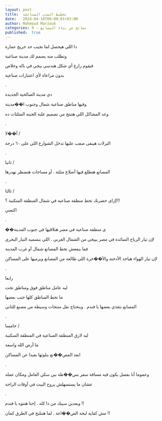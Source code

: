 ```yaml
---
layout: post
title:  تخطيط المدن الصناعيّة
date:   2024-04-10T00:00:01+03:00
author: Mahmoud Marzouk
categories: 9 - نصائح عن بناء المصانع
published:  true
---
```

دا اللي هيحصل لما تجيب حد خريج عمارة

وتطلب منه يصمم لك مدينة صناعية

فيقوم رازع أي شكل هندسي ييجي في باله وخلاص

بدون مراعاة لأي اعتبارات صناعية

.

دي مدينة الصالحية الجديدة

وفيها مناطق صناعية شمال وجنوب ا��مدينة

وعد المشاكل اللي هتنتج من تصميم علبة الجبنة المثلثات ده

.

أ��لا /

الترلات هيبقى صعب عليها تدخل الشوارع اللي على ٦٠ درجة

.

ثانيا /

المصانع هتطلع فيها أضلاع مثلثة . أو مساحات هنضطر نهدرها

.

ثالثا /

إزاي حضرتك تحط منطقة صناعية في شمال المنطقة السكنية ؟!!!

اكنعني

.

��ي منطقة صناعية في مصر هتلاقيها في جنوب المدينة

لإن تيار الرياح السائدة في مصر بييجي من الشمال الغربي . اللي بنسميه
التيار البحري

فما ينفعش تحط المصانع شمال أو غرب المدينة

لإن تيار الهواء هياخد الأدخنة والأ��خرة اللي طالعة من المصانع ويرميها
على المساكن

.

رابعا

ليه عامل مناطق فوق ومناطق تحت

ما تحط المناطق كلها جنب بعضها

المصانع بتغذي بعضها يا فندم . وبنحتاج نقل منتجات وسيطة من مصنع
للتاني

.

خامسا /

ليه لازق المنطقة الصناعية في المنطقة السكنية

ما أرض الله واسعة

ابعد المص��نع بتلوثها بعيدا عن المساكن

.

وعموما أنا بفضل يكون فيه مسافة سفر بس��طة بين سكن العامل ومكان
عمله

عشان ما يستسهلش يروح البيت في أوقات الراحة

.

وبعدين سيبك من دا كله . إحنا هنتوه يا فندم !!

مش كفاية لبخة الص��اعة . لما هنتلبخ في الطرق كمان !!
